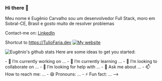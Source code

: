 ### Hi there 👋

Meu nome é Eugênio Carvalho sou um desenvolvedor Full Stack, moro em Sobral-CE, Brasil e gosto muito de resolver problemas

Contact-me on:
[LinkedIn](https://linkedin.com/in/eugeniofreire)

Shortcut to https://TulioFaria.dev
[![My website](https://dyn-qrcode.vercel.app/api?url=https%3A%2F%2Ftuliofaria.dev)](https://tuliofaria.dev)

![Eugênio's github stats](https://github-readme-stats.vercel.app/api?username=eugeniocarvalho&show_icons=true&theme=radical)
Here are some ideas to get you started:
<!-->
- 🔭 I’m currently working on ...
- 🌱 I’m currently learning ...
- 👯 I’m looking to collaborate on ...
- 🤔 I’m looking for help with ...
- 💬 Ask me about ...
- 📫 How to reach me: ...
- 😄 Pronouns: ...
- ⚡ Fun fact: ...
-->
